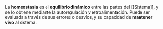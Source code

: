 La **homeostasia** es el **equilibrio dinámico** entre las partes del [[Sistema]], y se lo obtiene mediante la autoregulación y retroalimentación. Puede ser evaluada a través de sus errores o desvíos, y su capacidad de **mantener vivo** al sistema.
